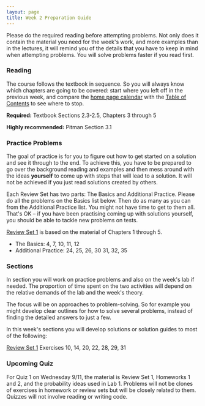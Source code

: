 ```yaml
---
layout: page
title: Week 2 Preparation Guide
---
```

Please do the required reading before attempting problems. Not only does it contain the material you need for the week's work, and more examples than in the lectures, it will remind you of the details that you have to keep in mind when attempting problems. You will solve problems faster if you read first.

### Reading ###
The course follows the textbook in sequence. So you will always know which chapters are going to be covered: start where you left off in the previous week, and compare the [home page calendar](http://prob140.org/) with the [Table of Contents](http://prob140.org/textbook/chapters/README) to see where to stop.

**Required:** Textbook Sections 2.3-2.5, Chapters 3 through 5

**Highly recommended:** Pitman Section 3.1

### Practice Problems ###
The goal of practice is for you to figure out how to get started on a solution and see it through to the end. To achieve this, you have to be prepared to go over the background reading and examples and then mess around with the ideas **yourself** to come up with steps that will lead to a solution. It will not be achieved if you just read solutions created by others.

Each Review Set has two parts: The Basics and Additional Practice. Please do all the problems on the Basics list below. Then do as many as you can from the Additional Practice list. You might not have time to get to them all. That's OK – if you have been practising coming up with solutions yourself, you should be able to tackle new problems on tests. 

[Review Set 1](http://prob140.org/textbook/chapters/Chapter_05/05_Review_Problems_Set_1) is based on the material of Chapters 1 through 5. 
- The Basics: 4, 7, 10, 11, 12
- Additional Practice: 24, 25, 26, 30 31, 32, 35

### Sections ###
In section you will work on practice problems and also on the week's lab if needed. The proportion of time spent on the two activities will depend on the relative demands of the lab and the week's theory.

The focus will be on approaches to problem-solving. So for example you might develop clear outlines for how to solve several problems, instead of finding the detailed answers to just a few.

In this week's sections you will develop solutions or solution guides to most of the following:

[Review Set 1](http://prob140.org/textbook/chapters/Chapter_05/05_Review_Problems_Set_1) Exercises 10, 14, 20, 22, 28, 29, 31

### Upcoming Quiz ###
For Quiz 1 on Wednesday 9/11, the material is Review Set 1, Homeworks 1 and 2, and the probability ideas used in Lab 1. Problems will not be clones of exercises in homework or review sets but will be closely related to them. Quizzes will not involve reading or writing code.